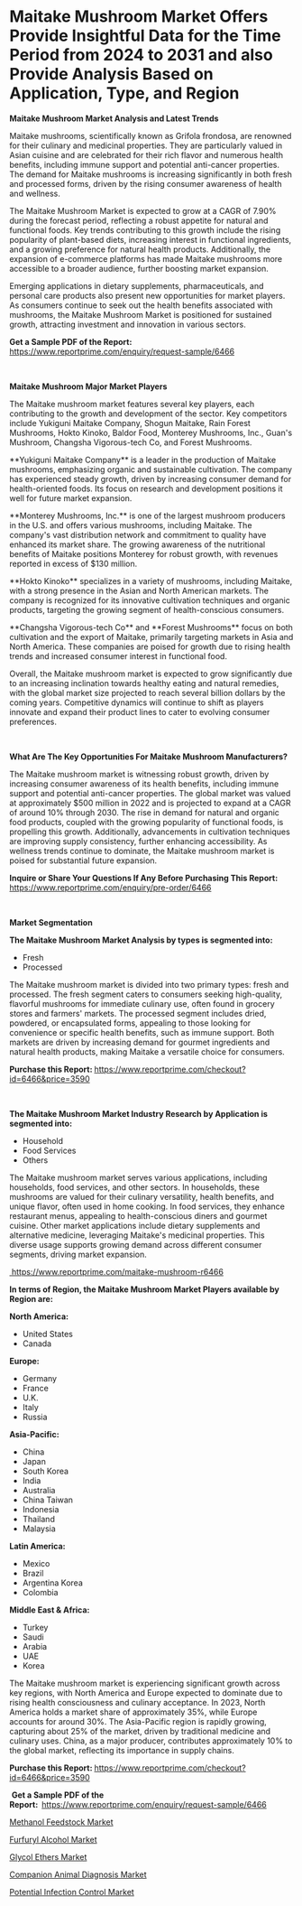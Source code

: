 <p><h1>Maitake Mushroom Market Offers Provide Insightful Data for the Time Period from 2024 to 2031 and also Provide Analysis Based on Application, Type, and Region</h1></p><p><strong>Maitake Mushroom Market Analysis and Latest Trends</strong></p>
<p><p>Maitake mushrooms, scientifically known as Grifola frondosa, are renowned for their culinary and medicinal properties. They are particularly valued in Asian cuisine and are celebrated for their rich flavor and numerous health benefits, including immune support and potential anti-cancer properties. The demand for Maitake mushrooms is increasing significantly in both fresh and processed forms, driven by the rising consumer awareness of health and wellness.</p><p>The Maitake Mushroom Market is expected to grow at a CAGR of 7.90% during the forecast period, reflecting a robust appetite for natural and functional foods. Key trends contributing to this growth include the rising popularity of plant-based diets, increasing interest in functional ingredients, and a growing preference for natural health products. Additionally, the expansion of e-commerce platforms has made Maitake mushrooms more accessible to a broader audience, further boosting market expansion.</p><p>Emerging applications in dietary supplements, pharmaceuticals, and personal care products also present new opportunities for market players. As consumers continue to seek out the health benefits associated with mushrooms, the Maitake Mushroom Market is positioned for sustained growth, attracting investment and innovation in various sectors.</p></p>
<p><strong>Get a Sample PDF of the Report:&nbsp;</strong> <a href="https://www.reportprime.com/enquiry/request-sample/6466?utm_campaign=1108&utm_medium=2&utm_source=Github&utm_content=ia&utm_term=25112024&utm_id=maitake-mushroom">https://www.reportprime.com/enquiry/request-sample/6466</a></p>
<p>&nbsp;</p>
<p><strong>Maitake Mushroom Major Market Players</strong></p>
<p><p>The Maitake mushroom market features several key players, each contributing to the growth and development of the sector. Key competitors include Yukiguni Maitake Company, Shogun Maitake, Rain Forest Mushrooms, Hokto Kinoko, Baldor Food, Monterey Mushrooms, Inc., Guan's Mushroom, Changsha Vigorous-tech Co, and Forest Mushrooms.</p><p>**Yukiguni Maitake Company** is a leader in the production of Maitake mushrooms, emphasizing organic and sustainable cultivation. The company has experienced steady growth, driven by increasing consumer demand for health-oriented foods. Its focus on research and development positions it well for future market expansion.</p><p>**Monterey Mushrooms, Inc.** is one of the largest mushroom producers in the U.S. and offers various mushrooms, including Maitake. The company's vast distribution network and commitment to quality have enhanced its market share. The growing awareness of the nutritional benefits of Maitake positions Monterey for robust growth, with revenues reported in excess of $130 million.</p><p>**Hokto Kinoko** specializes in a variety of mushrooms, including Maitake, with a strong presence in the Asian and North American markets. The company is recognized for its innovative cultivation techniques and organic products, targeting the growing segment of health-conscious consumers.</p><p>**Changsha Vigorous-tech Co** and **Forest Mushrooms** focus on both cultivation and the export of Maitake, primarily targeting markets in Asia and North America. These companies are poised for growth due to rising health trends and increased consumer interest in functional food.</p><p>Overall, the Maitake mushroom market is expected to grow significantly due to an increasing inclination towards healthy eating and natural remedies, with the global market size projected to reach several billion dollars by the coming years. Competitive dynamics will continue to shift as players innovate and expand their product lines to cater to evolving consumer preferences.</p></p>
<p>&nbsp;</p>
<p><strong>What Are The Key Opportunities For Maitake Mushroom Manufacturers?</strong></p>
<p><p>The Maitake mushroom market is witnessing robust growth, driven by increasing consumer awareness of its health benefits, including immune support and potential anti-cancer properties. The global market was valued at approximately $500 million in 2022 and is projected to expand at a CAGR of around 10% through 2030. The rise in demand for natural and organic food products, coupled with the growing popularity of functional foods, is propelling this growth. Additionally, advancements in cultivation techniques are improving supply consistency, further enhancing accessibility. As wellness trends continue to dominate, the Maitake mushroom market is poised for substantial future expansion.</p></p>
<p><strong>Inquire or Share Your Questions If Any Before Purchasing This Report:</strong> <a href="https://www.reportprime.com/enquiry/pre-order/6466?utm_campaign=1108&utm_medium=2&utm_source=Github&utm_content=ia&utm_term=25112024&utm_id=maitake-mushroom">https://www.reportprime.com/enquiry/pre-order/6466</a></p>
<p>&nbsp;</p>
<p><strong>Market Segmentation</strong></p>
<p><strong>The Maitake Mushroom Market Analysis by types is segmented into:</strong></p>
<p><ul><li>Fresh</li><li>Processed</li></ul></p>
<p><p>The Maitake mushroom market is divided into two primary types: fresh and processed. The fresh segment caters to consumers seeking high-quality, flavorful mushrooms for immediate culinary use, often found in grocery stores and farmers' markets. The processed segment includes dried, powdered, or encapsulated forms, appealing to those looking for convenience or specific health benefits, such as immune support. Both markets are driven by increasing demand for gourmet ingredients and natural health products, making Maitake a versatile choice for consumers.</p></p>
<p><strong>Purchase this Report:&nbsp;</strong><a href="https://www.reportprime.com/checkout?id=6466&price=3590&utm_campaign=1108&utm_medium=2&utm_source=Github&utm_content=ia&utm_term=25112024&utm_id=maitake-mushroom">https://www.reportprime.com/checkout?id=6466&price=3590</a></p>
<p>&nbsp;</p>
<p><strong>The Maitake Mushroom Market Industry Research by Application is segmented into:</strong></p>
<p><ul><li>Household</li><li>Food Services</li><li>Others</li></ul></p>
<p><p>The Maitake mushroom market serves various applications, including households, food services, and other sectors. In households, these mushrooms are valued for their culinary versatility, health benefits, and unique flavor, often used in home cooking. In food services, they enhance restaurant menus, appealing to health-conscious diners and gourmet cuisine. Other market applications include dietary supplements and alternative medicine, leveraging Maitake's medicinal properties. This diverse usage supports growing demand across different consumer segments, driving market expansion.</p></p>
<p><a href="https://www.reportprime.com/maitake-mushroom-r6466?utm_campaign=1108&utm_medium=2&utm_source=Github&utm_content=ia&utm_term=25112024&utm_id=maitake-mushroom">&nbsp;https://www.reportprime.com/maitake-mushroom-r6466</a></p>
<p><strong>In terms of Region, the Maitake Mushroom Market Players available by Region are:</strong></p>
<p>
    <p> <strong> North America: </strong>
        <ul>
            <li>United States</li>
            <li>Canada</li>
        </ul>
        </p> 
    <p> <strong> Europe: </strong>
        <ul>
            <li>Germany</li>
            <li>France</li>
            <li>U.K.</li>
            <li>Italy</li>
            <li>Russia</li>
        </ul>
        </p> 
    <p> <strong> Asia-Pacific: </strong>
        <ul>
            <li>China</li>
            <li>Japan</li>
            <li>South Korea</li>
            <li>India</li>
            <li>Australia</li>
            <li>China Taiwan</li>
            <li>Indonesia</li>
            <li>Thailand</li>
            <li>Malaysia</li>
        </ul>
        </p> 
    <p> <strong> Latin America: </strong>
        <ul>
            <li>Mexico</li>
            <li>Brazil</li>
            <li>Argentina Korea</li>
            <li>Colombia</li>
        </ul>
        </p> 
    <p> <strong> Middle East & Africa: </strong>
        <ul>
            <li>Turkey</li>
            <li>Saudi</li>
            <li>Arabia</li>
            <li>UAE</li>
            <li>Korea</li>
        </ul>
    </p>
    </p>
<p><p>The Maitake mushroom market is experiencing significant growth across key regions, with North America and Europe expected to dominate due to rising health consciousness and culinary acceptance. In 2023, North America holds a market share of approximately 35%, while Europe accounts for around 30%. The Asia-Pacific region is rapidly growing, capturing about 25% of the market, driven by traditional medicine and culinary uses. China, as a major producer, contributes approximately 10% to the global market, reflecting its importance in supply chains.</p></p>
<p><strong>Purchase this Report: </strong><a href="https://www.reportprime.com/checkout?id=6466&price=3590&utm_campaign=1108&utm_medium=2&utm_source=Github&utm_content=ia&utm_term=25112024&utm_id=maitake-mushroom">https://www.reportprime.com/checkout?id=6466&price=3590</a></p>
<p>&nbsp;<strong>Get a Sample PDF of the Report:&nbsp;&nbsp;</strong><a href="https://www.reportprime.com/enquiry/request-sample/6466?utm_campaign=1108&utm_medium=2&utm_source=Github&utm_content=ia&utm_term=25112024&utm_id=maitake-mushroom">https://www.reportprime.com/enquiry/request-sample/6466</a></p>
<p><strong></strong></p>
<p><p><a href="https://www.linkedin.com/pulse/strategic-roadmap-global-methanol-feedstock-market-insights-issne?utm_campaign=1108&utm_medium=2&utm_source=Github&utm_content=ia&utm_term=25112024&utm_id=maitake-mushroom">Methanol Feedstock Market</a></p><p><a href="https://www.linkedin.com/pulse/emerging-opportunities-challenges-global-furfuryl-alcohol-yjale?utm_campaign=1108&utm_medium=2&utm_source=Github&utm_content=ia&utm_term=25112024&utm_id=maitake-mushroom">Furfuryl Alcohol Market</a></p><p><a href="https://www.linkedin.com/pulse/glycol-ethers-market-trends-insights-type-application-analysis-dmhhe?utm_campaign=1108&utm_medium=2&utm_source=Github&utm_content=ia&utm_term=25112024&utm_id=maitake-mushroom">Glycol Ethers Market</a></p><p><a href="https://issuu.com/reportprime-2/docs/companion-animal-diagnosis-market-s_2a76209cbc1900?utm_campaign=1108&utm_medium=2&utm_source=Github&utm_content=ia&utm_term=25112024&utm_id=maitake-mushroom">Companion Animal Diagnosis Market</a></p><p><a href="https://issuu.com/reportprime-2/docs/potential-infection-control-market-_c0692c172d7912?utm_campaign=1108&utm_medium=2&utm_source=Github&utm_content=ia&utm_term=25112024&utm_id=maitake-mushroom">Potential Infection Control Market</a></p></p>
